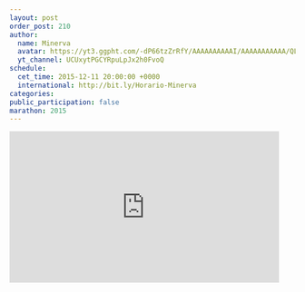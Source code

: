 ```yaml
---
layout: post
order_post: 210
author:
  name: Minerva
  avatar: https://yt3.ggpht.com/-dP66tzZrRfY/AAAAAAAAAAI/AAAAAAAAAAA/QL2dHz8giPc/s88-c-k-no/photo.jpg
  yt_channel: UCUxytPGCYRpuLpJx2h0FvoQ
schedule:
  cet_time: 2015-12-11 20:00:00 +0000
  international: http://bit.ly/Horario-Minerva
categories:
public_participation: false
marathon: 2015
---
```


<iframe width="475" height="267" src="https://www.youtube.com/embed/zl5vPkkZncs" frameborder="0" allowfullscreen></iframe>

